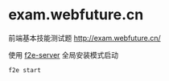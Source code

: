 # exam.webfuture.cn
前端基本技能测试题 http://exam.webfuture.cn/

使用 [f2e-server](https://github.com/shy2850/f2e-server) 全局安装模式启动

`f2e start`


